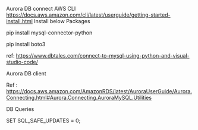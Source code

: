 Aurora DB connect
AWS CLI https://docs.aws.amazon.com/cli/latest/userguide/getting-started-install.html
Install below Packages

  pip install mysql-connector-python

  pip install boto3

ref: https://www.dbtales.com/connect-to-mysql-using-python-and-visual-studio-code/

Aurora DB client

Ref : https://docs.aws.amazon.com/AmazonRDS/latest/AuroraUserGuide/Aurora.Connecting.html#Aurora.Connecting.AuroraMySQL.Utilities

DB Queries

SET SQL_SAFE_UPDATES = 0;

